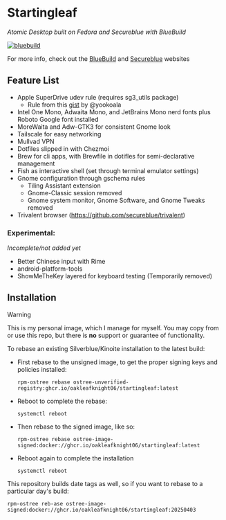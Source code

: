 # Startingleaf
_Atomic Desktop built on Fedora and Secureblue with BlueBuild_

[![bluebuild](https://github.com/Oakleafknight06/startingleaf/actions/workflows/build.yml/badge.svg)](https://github.com/Oakleafknight06/startingleaf/actions/workflows/build.yml)

For more info, check out the [BlueBuild](https://blue-build.org/) and [Secureblue](https://secureblue.dev) websites

## Feature List
- Apple SuperDrive udev rule (requires sg3_utils package)
    - Rule from this [gist](https://gist.github.com/yookoala/818c1ff057e3d965980b7fd3bf8f77a6) by @yookoala
- Intel One Mono, Adwaita Mono, and JetBrains Mono nerd fonts plus Roboto Google font installed
- MoreWaita and Adw-GTK3 for consistent Gnome look
- Tailscale for easy networking
- Mullvad VPN
- Dotfiles slipped in with Chezmoi
- Brew for cli apps, with Brewfile in dotifles for semi-declarative management
- Fish as interactive shell (set through terminal emulator settings)
- Gnome configuration through gschema rules
    - Tiling Assistant extension
    - Gnome-Classic session removed
    - Gnome system monitor, Gnome Software, and Gnome Tweaks removed
- Trivalent browser (https://github.com/secureblue/trivalent)
### Experimental:
*Incomplete/not added yet*
- Better Chinese input with Rime
- android-platform-tools
- ShowMeTheKey layered for keyboard testing (Temporarily removed)

## Installation

> [!Warning]
> This is my personal image, which I manage for myself. You may copy from or use this repo, but there is **no** support or guarantee of functionality.

To rebase an existing Silverblue/Kinoite installation to the latest build:

- First rebase to the unsigned image, to get the proper signing keys and policies installed:
  ```
  rpm-ostree rebase ostree-unverified-registry:ghcr.io/oakleafknight06/startingleaf:latest
  ```
- Reboot to complete the rebase:
  ```
  systemctl reboot
  ```
- Then rebase to the signed image, like so:
  ```
  rpm-ostree rebase ostree-image-signed:docker://ghcr.io/oakleafknight06/startingleaf:latest
  ```
- Reboot again to complete the installation
  ```
  systemctl reboot
  ```

This repository builds date tags as well, so if you want to rebase to a particular day's build:
```
rpm-ostree reb-ase ostree-image-signed:docker://ghcr.io/oakleafknight06/startingleaf:20250403
```
